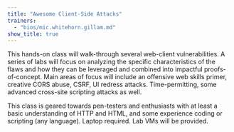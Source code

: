```yaml
---
title: "Awesome Client-Side Attacks"
trainers:
  - "bios/mic.whitehorn.gillam.md"
show_title: true
---
```

This hands-on class will walk-through several web-client vulnerabilities. A series of labs will focus on analyzing the specific characteristics of the flaws and how they can be leveraged and combined into impactful proofs-of-concept. Main areas of focus will include an offensive web skills primer, creative CORS abuse, CSRF, UI redress attacks. Time-permitting, some advanced cross-site scripting attacks as well.

This class is geared towards pen-testers and enthusiasts with at least a basic understanding of HTTP and HTML, and some experience coding or scripting (any language). Laptop required. Lab VMs will be provided.

